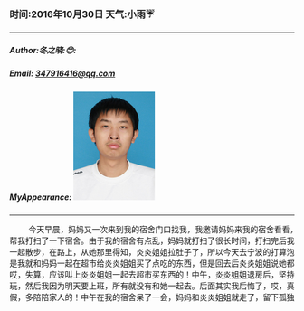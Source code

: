 ### 时间:2016年10月30日 天气:小雨:umbrella:
-----
#####   Author:冬之晓::blush::
#####   Email: 347916416@qq.com
#####   MyAppearance: ![MyAppearance](../MyPicture.JPG "我的头像")
----------

<pre>
    今天早晨，妈妈又一次来到我的宿舍门口找我，我邀请妈妈来我的宿舍看看，然后妈妈
帮我打扫了一下宿舍。由于我的宿舍有点乱，妈妈就打扫了很长时间，打扫完后我就和妈妈
一起散步，在路上，从她那里得知，炎炎姐姐拉肚子了，所以今天去宁波的打算泡汤了，于
是我就和妈妈一起在超市给炎炎姐姐买了点吃的东西，但是回去后炎炎姐姐说她都等死了，
哎，失算，应该叫上炎炎姐姐一起去超市买东西的！中午，炎炎姐姐退房后，坚持要到宁波
玩，然后我因为明天要上班，所有就没有和她一起去。后面其实我后悔了，哎，真的应该请
假，多陪陪家人的！中午在我的宿舍呆了一会，妈妈和炎炎姐姐就走了，留下孤独的我……
</pre>

